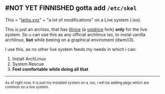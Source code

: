 #NOT YET FINNISHED gotta add `/etc/skel`
----

This = "[larbs.xyz](https://github.com/lukesmithxyz/larbs)" + "a lot of modifications" on a Live system (.iso).

This is just an archiso, that has [illirice](https://github.com/narukeh/ilirice) (a [voidrice](https://github.com/LukeSmithxyz/voidrice) fork) __only__ for the live system. So u can use this as any official archlinux iso, to instal vanilla archlinux, __but__ while beeing on a graphical enviroment (dwm/i3).

I use this, as no other live system feeds my needs in which i can:
  1. Install ArchLinux
  2. System Rescue
  3. __Feel comfortable while doing all that__

----

<small>As of right now, it is just my installed system on a .iso, i will be adding pkgs which are common on a live system.</small>
